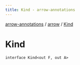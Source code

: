 ```yaml
---
title: Kind - arrow-annotations
---
```


[arrow-annotations](../index.html) / [arrow](index.html) / [Kind](./-kind.html)

# Kind

`interface Kind<out F, out A>`